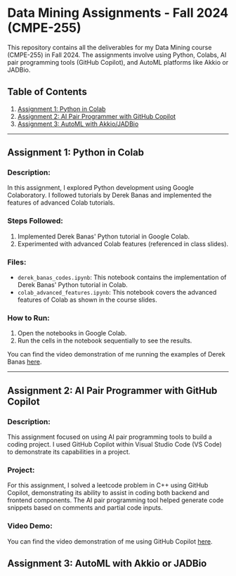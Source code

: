 # Data Mining Assignments - Fall 2024 (CMPE-255)

This repository contains all the deliverables for my Data Mining course (CMPE-255) in Fall 2024. The assignments involve using Python, Colabs, AI pair programming tools (GitHub Copilot), and AutoML platforms like Akkio or JADBio.

## Table of Contents

1. [Assignment 1: Python in Colab](#assignment-1-python-in-colab)
2. [Assignment 2: AI Pair Programmer with GitHub Copilot](#assignment-2-ai-pair-programmer-with-github-copilot)
3. [Assignment 3: AutoML with Akkio/JADBio](#assignment-3-automl-with-akkio-or-jadbio)

---

## Assignment 1: Python in Colab

### Description:

In this assignment, I explored Python development using Google Colaboratory. I followed tutorials by Derek Banas and implemented the features of advanced Colab tutorials.

### Steps Followed:

1. Implemented Derek Banas' Python tutorial in Google Colab.
2. Experimented with advanced Colab features (referenced in class slides).

### Files:

- `derek_banas_codes.ipynb`: This notebook contains the implementation of Derek Banas' Python tutorial in Colab.
- `colab_advanced_features.ipynb`: This notebook covers the advanced features of Colab as shown in the course slides.

### How to Run:

1. Open the notebooks in Google Colab.
2. Run the cells in the notebook sequentially to see the results.

You can find the video demonstration of me running the examples of Derek Banas [here](https://youtu.be/sKPy9AMO1RM).

---

## Assignment 2: AI Pair Programmer with GitHub Copilot

### Description:

This assignment focused on using AI pair programming tools to build a coding project. I used GitHub Copilot within Visual Studio Code (VS Code) to demonstrate its capabilities in a project.

### Project:

For this assignment, I solved a leetcode problem in C++ using GitHub Copilot, demonstrating its ability to assist in coding both backend and frontend components. The AI pair programming tool helped generate code snippets based on comments and partial code inputs.

### Video Demo:

You can find the video demonstration of me using GitHub Copilot [here](https://youtu.be/y9fd3FPSxcQ).

## Assignment 3: AutoML with Akkio or JADBio
